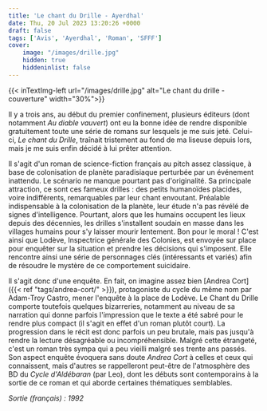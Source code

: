 ```yaml
---
title: 'Le chant du Drille - Ayerdhal'
date: Thu, 20 Jul 2023 13:20:26 +0000
draft: false
tags: ['Avis', 'Ayerdhal', 'Roman', 'SFFF']
cover: 
    image: "/images/drille.jpg"
    hidden: true
    hiddeninlist: false
---
```


{{< inTextImg-left url="/images/drille.jpg" alt="Le chant du drille - couverture" width="30%">}}

Il y a trois ans, au début du premier confinement, plusieurs éditeurs (dont notamment _Au diable vauvert_) ont eu la bonne idée de rendre disponible gratuitement toute une série de romans sur lesquels je me suis jeté. Celui-ci, _Le chant du Drille_, traînait tristement au fond de ma liseuse depuis lors, mais je me suis enfin décidé à lui prêter attention.

Il s'agit d'un roman de science-fiction français au pitch assez classique, à base de colonisation de planète paradisiaque perturbée par un événement inattendu. Le scénario ne manque pourtant pas d'originalité. Sa principale attraction, ce sont ces fameux drilles : des petits humanoïdes placides, voire indifférents, remarquables par leur chant envoutant. Préalable indispensable à la colonisation de la planète, leur étude n'a pas révélé de signes d'intelligence. Pourtant, alors que les humains occupent les lieux depuis des décennies, les drilles s'installent soudain en masse dans les villages humains pour s'y laisser mourir lentement. Bon pour le moral ! C'est ainsi que Lodève, Inspectrice générale des Colonies, est envoyée sur place pour enquêter sur la situation et prendre les décisions qui s'imposent. Elle rencontre ainsi une série de personnages clés (intéressants et variés) afin de résoudre le mystère de ce comportement suicidaire.

Il s'agit donc d'une enquête. En fait, on imagine assez bien [Andrea Cort]({{< ref "tags/andrea-cort/" >}}), protagoniste du cycle du même nom par Adam-Troy Castro, mener l'enquête à la place de Lodève. Le Chant du Drille comporte toutefois quelques bizarreries, notamment au niveau de sa narration qui donne parfois l'impression que le texte a été sabré pour le rendre plus compact (il s'agit en effet d'un roman plutôt court). La progression dans le récit est donc parfois un peu brutale, mais pas jusqu'à rendre la lecture désagréable ou incompréhensible. Malgré cette étrangeté, c'est un roman très sympa qui a peu vieilli malgré ses trente ans passés. Son aspect enquête évoquera sans doute _Andrea Cort_ à celles et ceux qui connaissent, mais d'autres se rappelleront peut-être de l'atmosphère des BD du _Cycle d'Aldébaran_ (par Leo), dont les débuts sont contemporains à la sortie de ce roman et qui aborde certaines thématiques semblables.

_Sortie (français) : 1992_